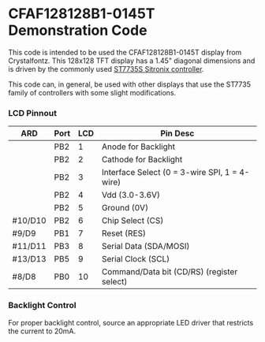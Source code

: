 # CFAF128128B1-0145T Demonstration Code
This code is intended to be used the CFAF128128B1-0145T display from Crystalfontz. This 128x128 TFT display has a 1.45" diagonal dimensions and is driven by the commonly used [ST7735S Sitronix controller](https://www.crystalfontz.com/controllers/Sitronix/ST7735S/437). 

This code can, in general, be  used with other displays that use the ST7735 family of controllers with some slight modifications.

### LCD Pinnout
|   ARD   | Port | LCD  | Pin Desc                      
| --------|------|------|---------------------
|         |  PB2 | 1    | Anode for Backlight
|         |  PB2 | 2    | Cathode for Backlight
|         |  PB2 | 3    | Interface Select (0 = 3-wire SPI, 1 = 4-wire)
|         |  PB2 | 4    | Vdd              (3.0-3.6V)
|         |  PB2 | 5    | Ground           (0V)
| #10/D10 |  PB2 | 6    | Chip Select      (CS)
|  #9/D9  |  PB1 | 7    | Reset            (RES) 
| #11/D11 |  PB3 | 8    | Serial Data      (SDA/MOSI)
| #13/D13 |  PB5 | 9    | Serial Clock     (SCL)   
|  #8/D8  |  PB0 | 10   | Command/Data bit (CD/RS) (register select)

### Backlight Control
For proper backlight control, source an appropriate LED driver that restricts the current to 20mA.